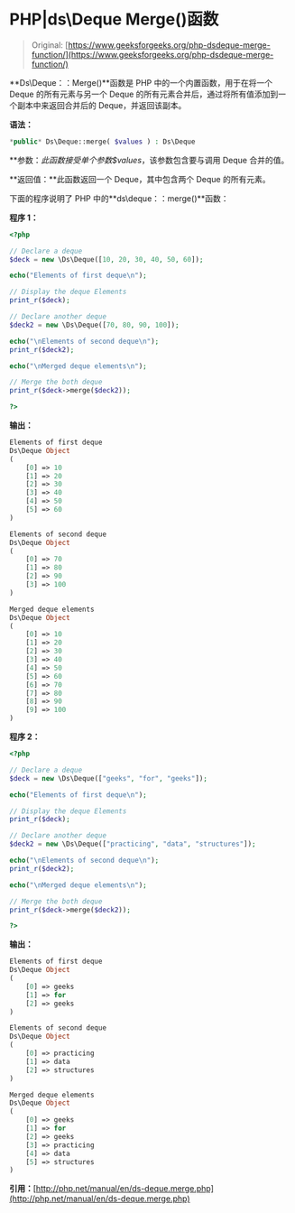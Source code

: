 # PHP|ds\Deque Merge()函数

> Original: [https://www.geeksforgeeks.org/php-dsdeque-merge-function/](https://www.geeksforgeeks.org/php-dsdeque-merge-function/)

**Ds\Deque：：Merge()**函数是 PHP 中的一个内置函数，用于在将一个 Deque 的所有元素与另一个 Deque 的所有元素合并后，通过将所有值添加到一个副本中来返回合并后的 Deque，并返回该副本。

**语法：**

```php
*public* Ds\Deque::merge( $values ) : Ds\Deque
```

**参数：**此函数接受单个参数*$values*，该参数包含要与调用 Deque 合并的值。

**返回值：**此函数返回一个 Deque，其中包含两个 Deque 的所有元素。

下面的程序说明了 PHP 中的**ds\deque：：merge()**函数：

**程序 1：**

```php
<?php

// Declare a deque
$deck = new \Ds\Deque([10, 20, 30, 40, 50, 60]);

echo("Elements of first deque\n");

// Display the deque Elements
print_r($deck);

// Declare another deque
$deck2 = new \Ds\Deque([70, 80, 90, 100]);

echo("\nElements of second deque\n");
print_r($deck2);

echo("\nMerged deque elements\n");

// Merge the both deque
print_r($deck->merge($deck2));

?>
```

**输出：**

```php
Elements of first deque
Ds\Deque Object
(
    [0] => 10
    [1] => 20
    [2] => 30
    [3] => 40
    [4] => 50
    [5] => 60
)

Elements of second deque
Ds\Deque Object
(
    [0] => 70
    [1] => 80
    [2] => 90
    [3] => 100
)

Merged deque elements
Ds\Deque Object
(
    [0] => 10
    [1] => 20
    [2] => 30
    [3] => 40
    [4] => 50
    [5] => 60
    [6] => 70
    [7] => 80
    [8] => 90
    [9] => 100
)

```

**程序 2：**

```php
<?php

// Declare a deque
$deck = new \Ds\Deque(["geeks", "for", "geeks"]);

echo("Elements of first deque\n");

// Display the deque Elements
print_r($deck);

// Declare another deque
$deck2 = new \Ds\Deque(["practicing", "data", "structures"]);

echo("\nElements of second deque\n");
print_r($deck2);

echo("\nMerged deque elements\n");

// Merge the both deque
print_r($deck->merge($deck2));

?>
```

**输出：**

```php
Elements of first deque
Ds\Deque Object
(
    [0] => geeks
    [1] => for
    [2] => geeks
)

Elements of second deque
Ds\Deque Object
(
    [0] => practicing
    [1] => data
    [2] => structures
)

Merged deque elements
Ds\Deque Object
(
    [0] => geeks
    [1] => for
    [2] => geeks
    [3] => practicing
    [4] => data
    [5] => structures
)

```

**引用：**[http://php.net/manual/en/ds-deque.merge.php](http://php.net/manual/en/ds-deque.merge.php)